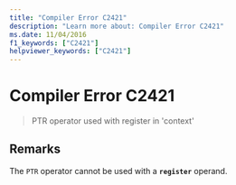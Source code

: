 ```yaml
---
title: "Compiler Error C2421"
description: "Learn more about: Compiler Error C2421"
ms.date: 11/04/2016
f1_keywords: ["C2421"]
helpviewer_keywords: ["C2421"]
---
```

# Compiler Error C2421

> PTR operator used with register in 'context'

## Remarks

The `PTR` operator cannot be used with a **`register`** operand.
